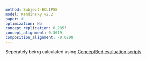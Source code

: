 ```yaml
---
method: Subject-ECLIPSE
model: Kandinsky v2.2
paper: #
optimization: No
concept_replication: 0.2853
concept_alignment: 0.3619
composition_alignment: -0.0200
---
```


Seperately being calculated using <a href="https://github.com/ConceptBed/evaluations">ConceptBed evaluation scripts</a>.